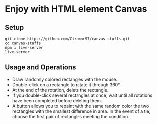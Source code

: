 # Enjoy with HTML element Canvas 

## Setup
```
git clone https://github.com/Ciramor97/canvas-stuffs.git
cd canvas-stuffs
npm i live-server
live-server
```
## Usage and Operations
- Draw randomly colored rectangles with the mouse.
- Double-click on a rectangle to rotate it through 360°.
- At the end of the rotation, delete the rectangle.
- If you double-click several rectangles at once, wait until all rotations have been completed before deleting them.
- A button allows you to repaint with the same random color the two rectangles with the smallest difference in area. In the event of a tie, choose the first pair of rectangles meeting the condition.
